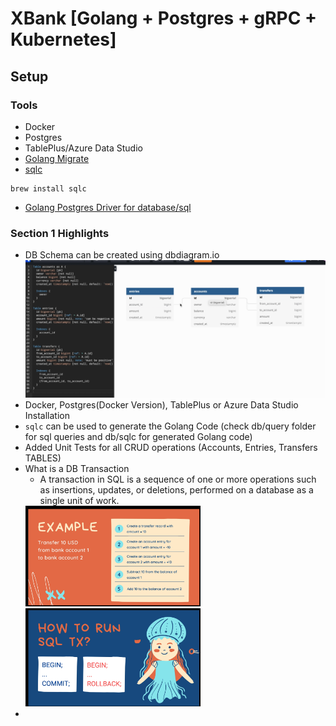 # XBank [Golang + Postgres + gRPC + Kubernetes]


## Setup


### Tools 
 - Docker
 - Postgres
 - TablePlus/Azure Data Studio
 - [Golang Migrate](https://github.com/golang-migrate/migrate)
 - [sqlc](https://sqlc.dev/) 
```shell 
brew install sqlc
```
 - [Golang Postgres Driver for database/sql](https://github.com/lib/pq)


### Section 1 Highlights
 - DB Schema can be created using dbdiagram.io
    ![dbdiagram.io](assets/db_schema.png)
 - Docker, Postgres(Docker Version), TablePlus or Azure Data Studio Installation
 - `sqlc` can be used to generate the Golang Code (check db/query folder for sql queries and db/sqlc for generated Golang code)
 - Added Unit Tests for all CRUD operations (Accounts, Entries, Transfers TABLES)
 - What is a DB Transaction
   - A transaction in SQL is a sequence of one or more operations such as insertions, updates, or deletions, performed on a database as a single unit of work.
   <img src="assets/db_transaction.png" alt="image" width="280" height="auto">
   <img src="assets/transaction_example.png" alt="image" width="280" height="auto">
 -  